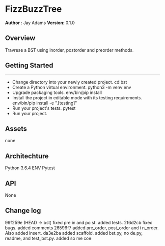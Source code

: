 # FizzBuzzTree
**Author** : Jay Adams
**Version**: 0.1.0

## Overview
Travrese a BST using inorder, postorder and preorder methods. 


## Getting Started
---------------
- Change directory into your newly created project.
    cd bst
- Create a Python virtual environment.
    python3 -m venv env
- Upgrade packaging tools.
env/bin/pip install 
- Install the project in editable mode with its testing requirements.
env/bin/pip install -e ".[testing]"
- Run your project's tests.
  pytest
- Run your project.



## Assets
none

## Architechture
Python 3.6.4
ENV
Pytest


## API
None

## Change log
99f259e (HEAD -> bst) fixed pre in and po
st.  added tests.
2f6d2cb fixed bugs.  added comments
26596f7 added pre_order, post_order and i
n_order.  Also added insert.
da3e2ba added scaffold.  added bst.py, no
de.py, readme, and test_bst.py.  added so
me coe